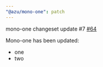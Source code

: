 ```yaml
---
"@azu/mono-one": patch
---
```

    
mono-one changeset update #7 [#64](https://github.com/JantaeLeckie/monorepo-release-changesets/pull/64)
    
Mono-one has been updated:
  - one
  - two
